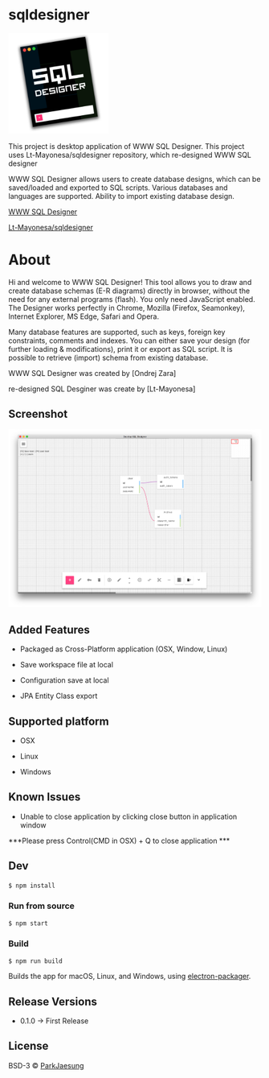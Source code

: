 # sqldesigner

<img src="./images/icon.png" width="200">

This project is desktop application of WWW SQL Designer. This project uses Lt-Mayonesa/sqldesigner repository, which re-designed WWW SQL designer

WWW SQL Designer allows users to create database designs, which can be saved/loaded and exported to SQL scripts. Various databases and languages are supported. Ability to import existing database design.

[WWW SQL Designer](https://github.com/ondras/wwwsqldesigner)

[Lt-Mayonesa/sqldesigner](https://github.com/Lt-Mayonesa/sqldesigner)


# About

Hi and welcome to WWW SQL Designer! This tool allows you to draw and create database schemas (E-R diagrams) directly in browser, without the need for any external programs (flash). You only need JavaScript enabled.
The Designer works perfectly in Chrome, Mozilla (Firefox, Seamonkey), Internet Explorer, MS Edge, Safari and Opera.

Many database features are supported, such as keys, foreign key constraints, comments and indexes. You can either save your design (for further loading & modifications), print it or export as SQL script. It is possible to retrieve (import) schema from existing database.

WWW SQL Designer was created by [Ondrej Zara]

re-designed SQL Desginer was create by [Lt-Mayonesa]

## Screenshot

![Screenshot](./images/screenshot1.png)

## Added Features

* Packaged as Cross-Platform application (OSX, Window, Linux)

* Save workspace file at local

* Configuration save at local

* JPA Entity Class export

## Supported platform

* OSX

* Linux

* Windows

## Known Issues

* Unable to close application by clicking close button in application window

***Please press Control(CMD in OSX) + Q to close application ***

## Dev

```
$ npm install
```

### Run from source

```
$ npm start
```

### Build

```
$ npm run build
```

Builds the app for macOS, Linux, and Windows, using [electron-packager](https://github.com/electron-userland/electron-packager).

## Release Versions

* 0.1.0 -> First Release

## License

BSD-3 © [ParkJaesung](http://private12.github.io)
